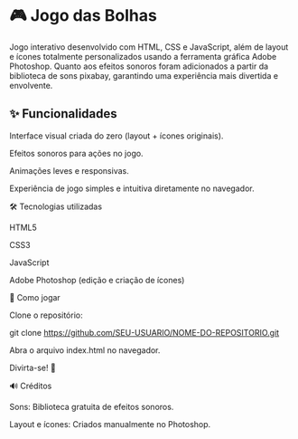 # 🎮 Jogo das Bolhas

Jogo interativo desenvolvido com HTML, CSS e JavaScript, além de layout e ícones totalmente personalizados usando a ferramenta gráfica Adobe Photoshop. Quanto aos efeitos sonoros foram adicionados a partir da biblioteca de sons pixabay, garantindo uma experiência mais divertida e envolvente.

## ✨ Funcionalidades

Interface visual criada do zero (layout + ícones originais).

Efeitos sonoros para ações no jogo.

Animações leves e responsivas.

Experiência de jogo simples e intuitiva diretamente no navegador.

🛠️ Tecnologias utilizadas

HTML5

CSS3

JavaScript

Adobe Photoshop (edição e criação de ícones)

🚀 Como jogar

Clone o repositório:

git clone https://github.com/SEU-USUARIO/NOME-DO-REPOSITORIO.git


Abra o arquivo index.html no navegador.

Divirta-se! 🎉

🔊 Créditos

Sons: Biblioteca gratuita de efeitos sonoros.

Layout e ícones: Criados manualmente no Photoshop.
